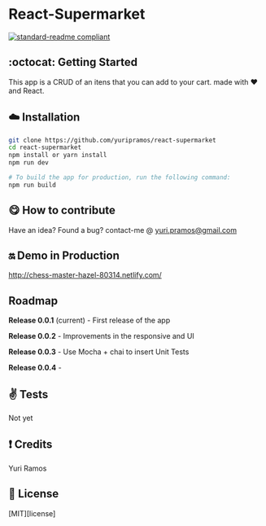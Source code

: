 # React-Supermarket
[![standard-readme compliant](https://img.shields.io/badge/readme%20style-standard-brightgreen.svg?style=flat-square)](https://github.com/RichardLitt/standard-readme)

## :octocat: Getting Started 
This app is a CRUD of an itens that you can add to your cart. made with :heart: and React. 


## :cloud: Installation


```sh
git clone https://github.com/yuripramos/react-supermarket
cd react-supermarket
npm install or yarn install
npm run dev

# To build the app for production, run the following command:
npm run build
```

## :yum: How to contribute
Have an idea? Found a bug? contact-me @ yuri.pramos@gmail.com

## :on: Demo in Production
http://chess-master-hazel-80314.netlify.com/

## Roadmap

**Release 0.0.1** (current) - First release of the app

**Release 0.0.2** - Improvements in the responsive and UI

**Release 0.0.3** - Use Mocha + chai to insert Unit Tests

**Release 0.0.4** - 

## :v: Tests
Not yet

## :exclamation: Credits

Yuri Ramos 

## :scroll: License

[MIT][license]
